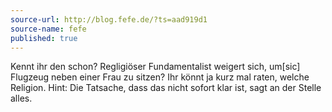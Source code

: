 ```yaml
---
source-url: http://blog.fefe.de/?ts=aad919d1
source-name: fefe
published: true
---
```

Kennt ihr den schon? Regligiöser Fundamentalist weigert sich, um[sic] Flugzeug neben einer Frau zu sitzen? Ihr könnt ja kurz mal raten, welche Religion. Hint: Die Tatsache, dass das nicht sofort klar ist, sagt an der Stelle alles. 
